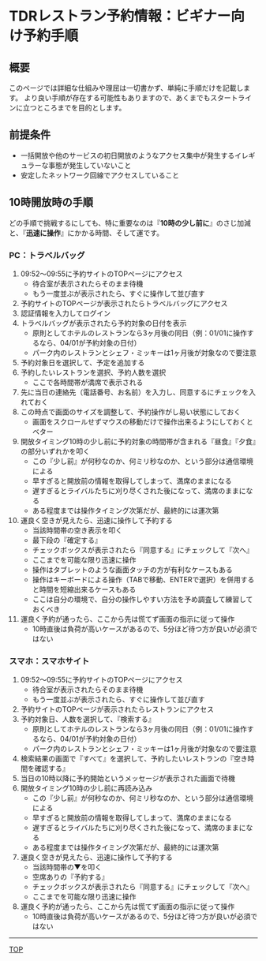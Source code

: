 # TDRレストラン予約情報：ビギナー向け予約手順

## 概要

このページでは詳細な仕組みや理屈は一切書かず、単純に手順だけを記載します。
より良い手順が存在する可能性もありますので、あくまでもスタートラインに立つところまでを目的とします。


## 前提条件

* 一括開放や他のサービスの初日開放のようなアクセス集中が発生するイレギュラーな事態が発生していないこと
* 安定したネットワーク回線でアクセスしていること


## 10時開放時の手順

どの手順で挑戦するにしても、特に重要なのは『**10時の少し前に**』のさじ加減と、『**迅速に操作**』にかかる時間、そして運です。

### PC：トラベルバッグ

1. 09:52～09:55に予約サイトのTOPページにアクセス
    * 待合室が表示されたらそのまま待機
    * もう一度並ぶが表示されたら、すぐに操作して並び直す
1. 予約サイトのTOPページが表示されたらトラベルバッグにアクセス
1. 認証情報を入力してログイン
1. トラベルバッグが表示されたら予約対象の日付を表示
    * 原則としてホテルのレストランなら3ヶ月後の同日（例：01/01に操作するなら、04/01が予約対象の日付）
    * パーク内のレストランとシェフ・ミッキーは1ヶ月後が対象なので要注意
1. 予約対象日を選択して、予定を追加する
1. 予約したいレストランを選択、予約人数を選択
    * ここで各時間帯が満席で表示される
1. 先に当日の連絡先（電話番号、お名前）を入力し、同意するにチェックを入れておく
1. この時点で画面のサイズを調整して、予約操作がし易い状態にしておく
    * 画面をスクロールせずマウスの移動だけで操作出来るようにしておくとベター
1. 開放タイミング10時の少し前に予約対象の時間帯が含まれる『昼食』『夕食』の部分いずれかを叩く
    * この『少し前』が何秒なのか、何ミリ秒なのか、という部分は通信環境による
    * 早すぎると開放前の情報を取得してしまって、満席のままになる
    * 遅すぎるとライバルたちに刈り尽くされた後になって、満席のままになる
    * ある程度までは操作タイミング次第だが、最終的には運次第
1. 運良く空きが見えたら、迅速に操作して予約する
    * 当該時間帯の空き表示を叩く
    * 最下段の『確定する』
    * チェックボックスが表示されたら『同意する』にチェックして『次へ』
    * ここまでを可能な限り迅速に操作
    * 操作はタブレットのような画面タッチの方が有利なケースもある
    * 操作はキーボードによる操作（TABで移動、ENTERで選択）を併用すると時間を短縮出来るケースもある
    * ここは自分の環境で、自分の操作しやすい方法を予め調査して練習しておくべき
1. 運良く予約が通ったら、ここから先は慌てず画面の指示に従って操作
    * 10時直後は負荷が高いケースがあるので、5分ほど待つ方が良いが必須ではない



### スマホ：スマホサイト

1. 09:52～09:55に予約サイトのTOPページにアクセス
    * 待合室が表示されたらそのまま待機
    * もう一度並ぶが表示されたら、すぐに操作して並び直す
1. 予約サイトのTOPページが表示されたらレストランにアクセス
1. 予約対象日、人数を選択して、『検索する』
    * 原則としてホテルのレストランなら3ヶ月後の同日（例：01/01に操作するなら、04/01が予約対象の日付）
    * パーク内のレストランとシェフ・ミッキーは1ヶ月後が対象なので要注意
1. 検索結果の画面で『すべて』を選択して、予約したいレストランの『空き時間を確認する』
1. 当日の10時以降に予約開始というメッセージが表示された画面で待機
1. 開放タイミング10時の少し前に再読み込み
    * この『少し前』が何秒なのか、何ミリ秒なのか、という部分は通信環境による
    * 早すぎると開放前の情報を取得してしまって、満席のままになる
    * 遅すぎるとライバルたちに刈り尽くされた後になって、満席のままになる
    * ある程度までは操作タイミング次第だが、最終的には運次第
1. 運良く空きが見えたら、迅速に操作して予約する
    * 当該時間帯の▼を叩く
    * 空席ありの『予約する』
    * チェックボックスが表示されたら『同意する』にチェックして『次へ』
    * ここまでを可能な限り迅速に操作
1. 運良く予約が通ったら、ここから先は慌てず画面の指示に従って操作
    * 10時直後は負荷が高いケースがあるので、5分ほど待つ方が良いが必須ではない


----

[TOP](/)
